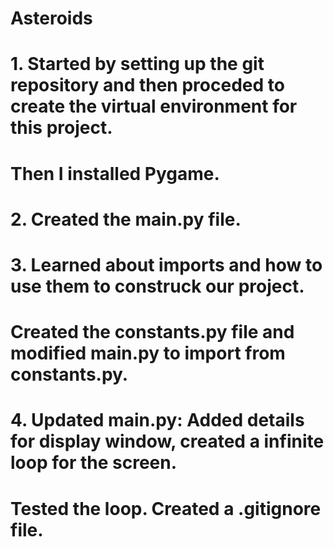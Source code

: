 # Asteroids

# 1. Started by setting up the git repository and then proceded to create the virtual environment for this project. 
# Then I installed Pygame.

# 2. Created the main.py file.

# 3. Learned about imports and how to use them to construck our project.
# Created the constants.py file and modified main.py to import from constants.py.

# 4. Updated main.py: Added details for display window, created a infinite loop for the screen.
# Tested the loop. Created a .gitignore file.